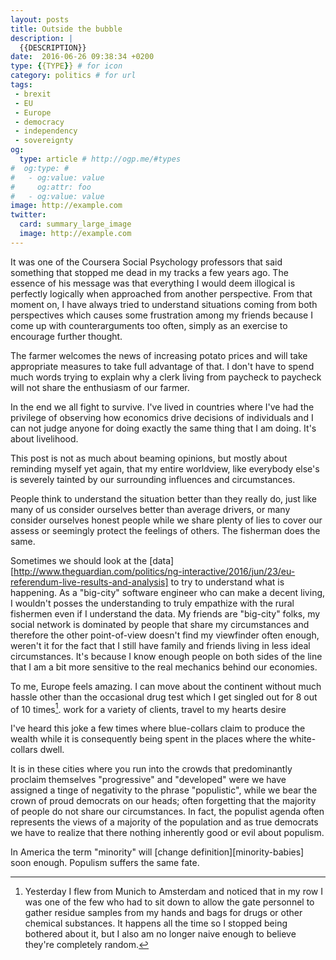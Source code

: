 ```yaml
---
layout: posts
title: Outside the bubble
description: |
  {{DESCRIPTION}}
date:  2016-06-26 09:38:34 +0200
type: {{TYPE}} # for icon
category: politics # for url
tags:
 - brexit
 - EU
 - Europe
 - democracy
 - independency
 - sovereignty
og:
  type: article # http://ogp.me/#types
#  og:type: # 
#   - og:value: value
#     og:attr: foo
#   - og:value: value
image: http://example.com
twitter:
  card: summary_large_image
  image: http://example.com
---
```

It was one of the Coursera Social Psychology professors that said something
that stopped me dead in my tracks a few years ago. The essence of his message
was that everything I would deem illogical is perfectly logically when
approached from another perspective. From that moment on, I have always tried
to understand situations coming from both perspectives which causes some
frustration among my friends because I come up with counterarguments too often,
simply as an exercise to encourage further thought.

The farmer welcomes the news of increasing potato prices and will take
appropriate measures to take full advantage of that. I don't have to spend much
words trying to explain why a clerk living from paycheck to paycheck will not
share the enthusiasm of our farmer.

In the end we all fight to survive. I've lived in countries where I've had the
privilege of observing how economics drive decisions of individuals and I can
not judge anyone for doing exactly the same thing that I am doing. It's about
livelihood.

This post is not as much about beaming opinions, but mostly about reminding
myself yet again, that my entire worldview, like everybody else's is severely
tainted by our surrounding influences and circumstances.

People think to understand the situation better than they really do, just like
many of us consider ourselves better than average drivers, or many consider
ourselves honest people while we share plenty of lies to cover our assess or
seemingly protect the feelings of others. The fisherman does the same.

Sometimes we should look at the [data][http://www.theguardian.com/politics/ng-interactive/2016/jun/23/eu-referendum-live-results-and-analysis]
to try to understand what is happening. As a "big-city" software engineer who
can make a decent living, I wouldn't posses the understanding to truly
empathize with the rural fishermen even if I understand the data. My friends
are "big-city" folks, my social network is dominated by people that share my
circumstances and therefore the other point-of-view doesn't find my viewfinder
often enough, weren't it for the fact that I still have family and friends
living in less ideal circumstances. It's because I know enough people on both
sides of the line that I am a bit more sensitive to the real mechanics behind
our economies.

To me, Europe feels amazing. I can move about the continent without much hassle
other than the occasional drug test which I get singled out for 8 out of 10
times[^1].
work for a variety of clients, travel to my hearts desire

I've heard this joke a few times where blue-collars claim to produce the
wealth while it is consequently being spent in the places where the
white-collars dwell.

It is in these cities where you run into the crowds that predominantly proclaim
themselves "progressive" and "developed" were we have assigned a tinge of
negativity to the phrase "populistic", while we bear the crown of proud
democrats on our heads; often forgetting that the majority of people do not
share our circumstances. In fact, the populist agenda often represents the
views of a majority of the population and as true democrats we have to realize
that there nothing inherently good or evil about populism.

In America the term "minority" will [change definition][minority-babies] soon
enough. Populism suffers the same fate.

[bloomberg-minority-babies]: http://www.bloomberg.com/news/articles/2015-06-25/american-babies-are-no-longer-mostly-non-hispanic-white
[^1]: Yesterday I flew from Munich to Amsterdam and noticed that in my row I
was one of the few who had to sit down to allow the gate personnel to gather
residue samples from my hands and bags for drugs or other chemical substances.
It happens all the time so I stopped being bothered about it, but I also am no
longer naive enough to believe they're completely random.
